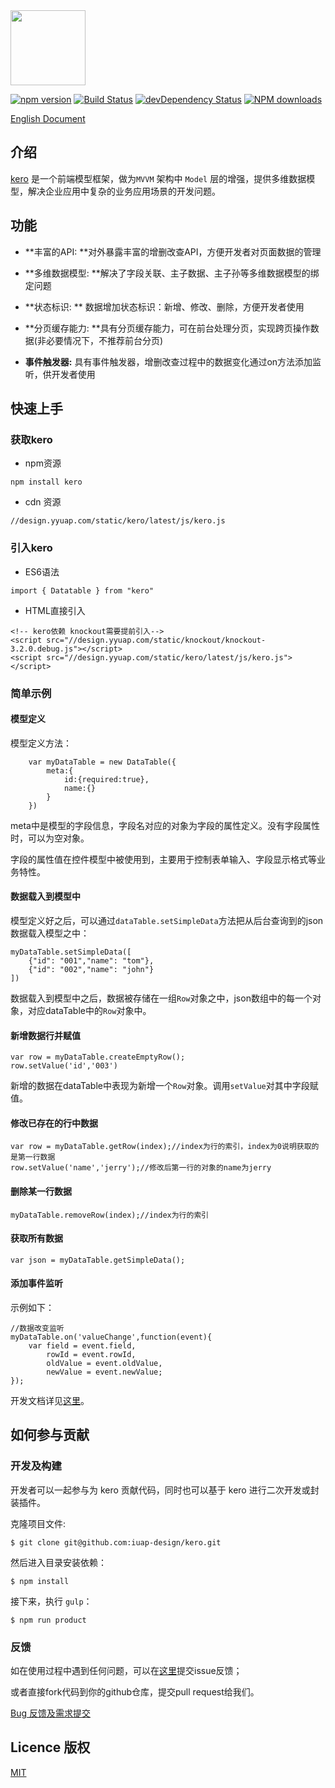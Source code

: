 <img src="http://tinper.org/assets/images/kero.png" width="120" style="max-width:100%;"/>


[![npm version](https://img.shields.io/npm/v/kero.svg)](https://www.npmjs.com/package/kero)
[![Build Status](https://img.shields.io/travis/iuap-design/kero/master.svg)](https://travis-ci.org/iuap-design/kero)
[![devDependency Status](https://img.shields.io/david/dev/iuap-design/kero.svg)](https://david-dm.org/iuap-design/kero#info=devDependencies)
[![NPM downloads](http://img.shields.io/npm/dm/kero.svg?style=flat)](https://npmjs.org/package/kero)


[English Document](./README.md)
##  介绍
[kero](http://tinper.org/dist/kero/index.html) 是一个前端模型框架，做为`MVVM` 架构中 `Model` 层的增强，提供多维数据模型，解决企业应用中复杂的业务应用场景的开发问题。


## 功能


-  **丰富的API: **对外暴露丰富的增删改查API，方便开发者对页面数据的管理

- **多维数据模型: **解决了字段关联、主子数据、主子孙等多维数据模型的绑定问题

-  **状态标识: ** 数据增加状态标识：新增、修改、删除，方便开发者使用

- **分页缓存能力: **具有分页缓存能力，可在前台处理分页，实现跨页操作数据(非必要情况下，不推荐前台分页)  

- **事件触发器:** 具有事件触发器，增删改查过程中的数据变化通过on方法添加监听，供开发者使用

## 快速上手

### 获取kero

- npm资源

```
npm install kero
```
- cdn 资源
```
//design.yyuap.com/static/kero/latest/js/kero.js
```

### 引入kero
- ES6语法
```
import { Datatable } from "kero"

```
- HTML直接引入
```
<!-- kero依赖 knockout需要提前引入-->
<script src="//design.yyuap.com/static/knockout/knockout-3.2.0.debug.js"></script>
<script src="//design.yyuap.com/static/kero/latest/js/kero.js"></script>
```

### 简单示例

#### 模型定义

模型定义方法：

		var myDataTable = new DataTable({
			meta:{
				id:{required:true},
				name:{}
			}
		})


meta中是模型的字段信息，字段名对应的对象为字段的属性定义。没有字段属性时，可以为空对象。

字段的属性值在控件模型中被使用到，主要用于控制表单输入、字段显示格式等业务特性。



####  数据载入到模型中 

模型定义好之后，可以通过`dataTable.setSimpleData`方法把从后台查询到的json数据载入模型之中：

    myDataTable.setSimpleData([
        {"id": "001","name": "tom"},
        {"id": "002","name": "john"}
    ])

数据载入到模型中之后，数据被存储在一组`Row`对象之中，json数组中的每一个对象，对应dataTable中的`Row`对象中。


#### 新增数据行并赋值

	var row = myDataTable.createEmptyRow();
	row.setValue('id','003')

新增的数据在dataTable中表现为新增一个`Row`对象。调用`setValue`对其中字段赋值。

#### 修改已存在的行中数据

	var row = myDataTable.getRow(index);//index为行的索引，index为0说明获取的是第一行数据
	row.setValue('name','jerry');//修改后第一行的对象的name为jerry


#### 删除某一行数据

	myDataTable.removeRow(index);//index为行的索引

#### 获取所有数据

	var json = myDataTable.getSimpleData();

#### 添加事件监听

示例如下：

```
//数据改变监听
myDataTable.on('valueChange',function(event){
	var field = event.field,
		rowId = event.rowId,
		oldValue = event.oldValue,
		newValue = event.newValue;
});
```
开发文档详见[这里](http://tinper.org/dist/kero/docs/overview.html)。


## 如何参与贡献

### 开发及构建

开发者可以一起参与为 kero 贡献代码，同时也可以基于 kero 进行二次开发或封装插件。

克隆项目文件:

```
$ git clone git@github.com:iuap-design/kero.git
```

然后进入目录安装依赖：

```
$ npm install
```

接下来，执行 `gulp`：

```
$ npm run product
```


### 反馈
如在使用过程中遇到任何问题，可以在[这里](https://github.com/iuap-design/kero/issues)提交issue反馈；

或者直接fork代码到你的github仓库，提交pull request给我们。


[Bug 反馈及需求提交](CONTRIBUTING.md)

## Licence 版权

[MIT](./LICENSE)
